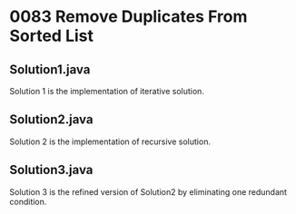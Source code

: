 # 0083 Remove Duplicates From Sorted List

## Solution1.java

Solution 1 is the implementation of iterative solution.

## Solution2.java

Solution 2 is the implementation of recursive solution.

## Solution3.java

Solution 3 is the refined version of Solution2 by eliminating one redundant condition.